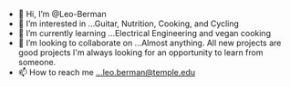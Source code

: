- 👋 Hi, I’m @Leo-Berman
- 👀 I’m interested in ...Guitar, Nutrition, Cooking, and Cycling
- 🌱 I’m currently learning ...Electrical Engineering and vegan cooking 
- 💞️ I’m looking to collaborate on ...Almost anything.  All new projects are good projects I'm always looking for an opportunity to learn from someone.
- 📫 How to reach me ...leo.berman@temple.edu

<!---
Leo-Berman/Leo-Berman is a ✨ special ✨ repository because its `README.md` (this file) appears on your GitHub profile.
You can click the Preview link to take a look at your changes.
--->
